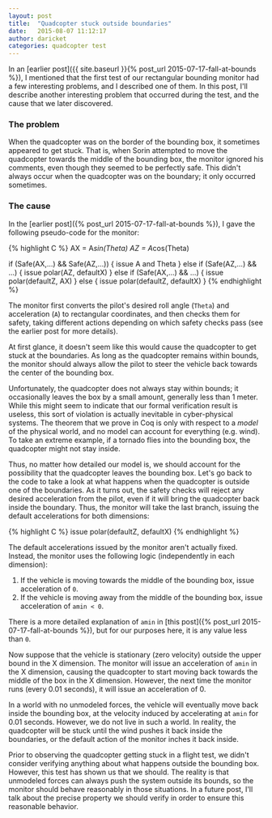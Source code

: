 ```yaml
---
layout: post
title:  "Quadcopter stuck outside boundaries"
date:   2015-08-07 11:12:17
author: daricket
categories: quadcopter test
---
```


In an [earlier post]({{ site.baseurl }}{% post_url 2015-07-17-fall-at-bounds %}), I mentioned
that the first test of our rectangular bounding monitor had a few
interesting problems, and I described one of them. In this post, I'll
describe another interesting problem that occurred during the test, and the
cause that we later discovered.

### The problem

When the quadcopter was on the border of the bounding box, it sometimes
appeared to get stuck. That is, when Sorin attempted to move the quadcopter
towards the middle of the bounding box, the monitor ignored his comments,
even though they seemed to be perfectly safe. This didn't always occur when
the quadcopter was on the boundary; it only occurred sometimes.

### The cause

In the [earlier post]({% post_url 2015-07-17-fall-at-bounds %}), I gave the
following pseudo-code for the monitor:

{% highlight C %}
AX = A*sin(Theta)
AZ = A*cos(Theta)

if (Safe(AX,...) && Safe(AZ,...)) {
  issue A and Theta
} else if (Safe(AZ,...) && ...) {
   issue polar(AZ, defaultX)
} else if (Safe(AX,...) && ...) {
   issue polar(defaultZ, AX)
} else {
   issue polar(defaultZ, defaultX)
}
{% endhighlight %}

The monitor first converts the pilot's desired roll angle (`Theta`) and
acceleration (`A`) to rectangular coordinates, and then checks them for
safety, taking different actions depending on which safety checks pass (see
the earlier post for more details).

At first glance, it doesn't seem like this would cause the quadcopter to
get stuck at the boundaries. As long as the quadcopter remains within
bounds, the monitor should always allow the pilot to steer the vehicle back
towards the center of the bounding box.

Unfortunately, the quadcopter does not always stay within bounds; it
occasionally leaves the box by a small amount, generally less than 1
meter. While this might seem to indicate that our formal verification
result is useless, this sort of violation is actually inevitable in
cyber-physical systems. The theorem that we prove in Coq is only with
respect to a *model* of the physical world, and no model can account for
everything (e.g. wind). To take an extreme example, if a tornado flies into
the bounding box, the quadcopter might not stay inside.

Thus, no matter how detailed our model is, we should account for the
possibility that the quadcopter leaves the bounding box. Let's go back to
the code to take a look at what happens when the quadcopter is outside one
of the boundaries. As it turns out, the safety checks will reject any
desired acceleration from the pilot, even if it will bring the quadcopter
back inside the boundary. Thus, the monitor will take the last branch,
issuing the default accelerations for both dimensions:

{% highlight C %}
issue polar(defaultZ, defaultX)
{% endhighlight %}

The default accelerations issued by the monitor aren't actually
fixed. Instead, the monitor uses the following logic (independently in each
dimension):

1. If the vehicle is moving towards the middle of the bounding box, issue acceleration of `0`.
2. If the vehicle is moving away from the middle of the bounding box, issue acceleration of `amin < 0`.

There is a more detailed explanation of `amin` in
[this post]({% post_url 2015-07-17-fall-at-bounds %}), but for our purposes here, it is any
value less than `0`.

Now suppose that the vehicle is stationary (zero velocity) outside the
upper bound in the X dimension. The monitor will issue an acceleration of
`amin` in the X dimension, causing the quadcopter to start moving back
towards the middle of the box in the X dimension. However, the next time
the monitor runs (every 0.01 seconds), it will issue an acceleration of 0.

In a world with no unmodeled forces, the vehicle will eventually move back
inside the bounding box, at the velocity induced by accelerating at `amin`
for 0.01 seconds. However, we do not live in such a world. In reality, the
quadcopter will be stuck until the wind pushes it back inside the
boundaries, or the default action of the monitor inches it back inside.

Prior to observing the quadcopter getting stuck in a flight test, we didn't
consider verifying anything about what happens outside the bounding
box. However, this test has shown us that we should. The reality is that
unmodeled forces can always push the system outside its bounds, so the
monitor should behave reasonably in those situations. In a future post,
I'll talk about the precise property we should verify in order to ensure
this reasonable behavior.